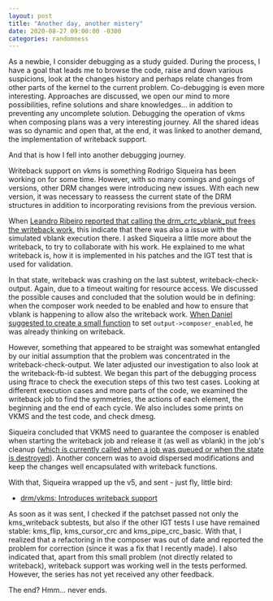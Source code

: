 ```yaml
---
layout: post
title: "Another day, another mistery"
date: 2020-08-27 09:00:00 -0300
categories: randomness
--- 
```


As a newbie, I consider debugging as a study guided.  During the process, I
have a goal that leads me to browse the code, raise and down various
suspicions, look at the changes history and perhaps relate changes from other
parts of the kernel to the current problem. Co-debugging is even more
interesting. Approaches are discussed, we open our mind to more possibilities,
refine solutions and share knowledges... in addition to preventing any
uncomplete solution.  Debugging the operation of vkms when composing plans was
a very interesting journey.  All the shared ideas was so dynamic and open that,
at the end, it was linked to another demand, the implementation of writeback
support.

And that is how I fell into another debugging journey.

Writeback support on vkms is something Rodrigo Siqueira has been working on for
some time.  However, with so many comings and goings of versions, other DRM
changes were introducing new issues. With each new version, it was necessary to
reassess the current state of the DRM structures in addition to incorporating
revisions from the previous version.

When [Leandro Ribeiro reported that calling the drm\_crtc\_vblank\_put frees
the writeback work](https://lkml.org/lkml/2020/7/31/809), this indicate that
there was also a issue with the simulated vblank execution there. I asked
Siqueira a little more about the writeback, to try to collaborate with his
work. He explained to me what writeback is, how it is implemented in his
patches and the IGT test that is used for validation. 

In that state, writeback was crashing on the last subtest,
writeback-check-output. Again, due to a timeout waiting for resource access. We
discussed the possible causes and concluded that the solution would be in
defining: when the composer work needed to be enabled and how to ensure that
vblank is happening to allow also the writeback work. [When Daniel suggested to
create a small function](https://lkml.org/lkml/2020/8/4/726) to set
`output->composer_enabled`, he was already thinking on writeback.

However, something that appeared to be straight was somewhat entangled by our
initial assumption that the problem was concentrated in the
writeback-check-output. We later adjusted our investigation to also look at the
writeback-fb-id subtest.
We began this part of the debugging process using ftrace to check the execution
steps of this two test cases. Looking at different execution cases and more parts
of the code, we examined the writeback job to find the symmetries, the actions
of each element, the beginning and the end of each cycle.
We also includes some prints on VKMS and the test code, and check dmesg.

Siqueira concluded that VKMS need to guarantee the composer is enabled when
starting the writeback job and release it (as well as vblank) in the
job's cleanup ([which is currently called when a job was queued or when the
state is destroyed](https://patchwork.kernel.org/patch/10857785/)).
Another concern was to avoid dispersed modifications and keep the changes well
encapsulated with writeback functions.

With that, Siqueira wrapped up the v5, and sent - just fly, little bird:

* [drm/vkms: Introduces writeback support](https://patchwork.freedesktop.org/series/80961/)

As soon as it was sent, I checked if the patchset passed not only the
kms\_writeback subtests, but also if the other IGT tests I use have remained
stable: kms\_flip, kms\_cursor\_crc and kms\_pipe\_crc\_basic. With that, I
realized that a refactoring in the composer was out of date and reported the
problem for correction (since it was a fix that I recently made). I also
indicated that, apart from this small problem (not directly related to
writeback), writeback support was working well in the tests performed.
However, the series has not yet received any other feedback.

The end? Hmm... never ends.
